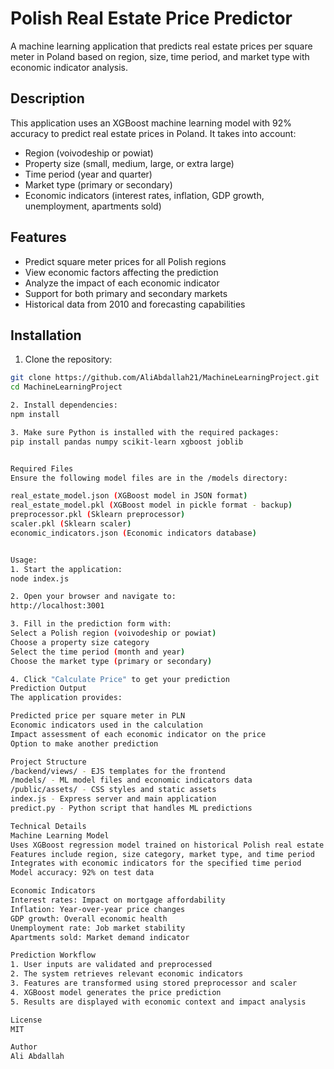 # Polish Real Estate Price Predictor

A machine learning application that predicts real estate prices per square meter in Poland based on region, size, time period, and market type with economic indicator analysis.

## Description

This application uses an XGBoost machine learning model with 92% accuracy to predict real estate prices in Poland. It takes into account:

- Region (voivodeship or powiat)
- Property size (small, medium, large, or extra large)
- Time period (year and quarter)
- Market type (primary or secondary)
- Economic indicators (interest rates, inflation, GDP growth, unemployment, apartments sold)

## Features

- Predict square meter prices for all Polish regions
- View economic factors affecting the prediction
- Analyze the impact of each economic indicator
- Support for both primary and secondary markets
- Historical data from 2010 and forecasting capabilities

## Installation

1. Clone the repository:
```bash
git clone https://github.com/AliAbdallah21/MachineLearningProject.git
cd MachineLearningProject

2. Install dependencies:
npm install

3. Make sure Python is installed with the required packages:
pip install pandas numpy scikit-learn xgboost joblib


Required Files
Ensure the following model files are in the /models directory:

real_estate_model.json (XGBoost model in JSON format)
real_estate_model.pkl (XGBoost model in pickle format - backup)
preprocessor.pkl (Sklearn preprocessor)
scaler.pkl (Sklearn scaler)
economic_indicators.json (Economic indicators database)


Usage:
1. Start the application: 
node index.js

2. Open your browser and navigate to:
http://localhost:3001

3. Fill in the prediction form with:
Select a Polish region (voivodeship or powiat)
Choose a property size category
Select the time period (month and year)
Choose the market type (primary or secondary)

4. Click "Calculate Price" to get your prediction
Prediction Output
The application provides:

Predicted price per square meter in PLN
Economic indicators used in the calculation
Impact assessment of each economic indicator on the price
Option to make another prediction

Project Structure
/backend/views/ - EJS templates for the frontend
/models/ - ML model files and economic indicators data
/public/assets/ - CSS styles and static assets
index.js - Express server and main application
predict.py - Python script that handles ML predictions

Technical Details
Machine Learning Model
Uses XGBoost regression model trained on historical Polish real estate data
Features include region, size category, market type, and time period
Integrates with economic indicators for the specified time period
Model accuracy: 92% on test data

Economic Indicators
Interest rates: Impact on mortgage affordability
Inflation: Year-over-year price changes
GDP growth: Overall economic health
Unemployment rate: Job market stability
Apartments sold: Market demand indicator

Prediction Workflow
1. User inputs are validated and preprocessed
2. The system retrieves relevant economic indicators
3. Features are transformed using stored preprocessor and scaler
4. XGBoost model generates the price prediction
5. Results are displayed with economic context and impact analysis

License
MIT

Author
Ali Abdallah